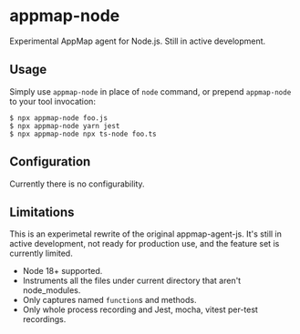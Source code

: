 # appmap-node

Experimental AppMap agent for Node.js. Still in active development.

## Usage

Simply use `appmap-node` in place of `node` command, or prepend `appmap-node` 
to your tool invocation:

    $ npx appmap-node foo.js
    $ npx appmap-node yarn jest
    $ npx appmap-node npx ts-node foo.ts

## Configuration

Currently there is no configurability.

## Limitations

This is an experimetal rewrite of the original appmap-agent-js. It's still in active
development, not ready for production use,  and the feature set is currently limited.

- Node 18+ supported.
- Instruments all the files under current directory that aren't node_modules.
- Only captures named `function`s and methods.
- Only whole process recording and Jest, mocha, vitest per-test recordings.
